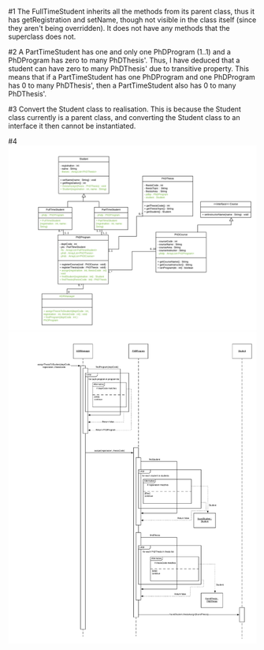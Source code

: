 #1
The FullTimeStudent inherits all the methods from its parent class, thus it has getRegistration and setName, though not visible in the class itself (since they aren't being overridden). It does not have any methods that the superclass does not.

#2
A PartTimeStudent has one and only one PhDProgram (1..1) and a PhDProgram has zero to many PhDThesis'. 
Thus, I have deduced that a student can have zero to many PhDThesis' due to transitive property. This means that if a PartTimeStudent has one PhDProgram and one PhDProgram has 0 to many PhDThesis', then a PartTimeStudent also has 0 to many PhDThesis'.


#3
Convert the Student class to realisation. This is because the Student class currently is a parent class, and converting the Student class to an interface it then cannot be instantiated.

#4
![](Question-4-Edited-Class-Diagram.png)
![](Question-4-Sequence-Diagram.png)
